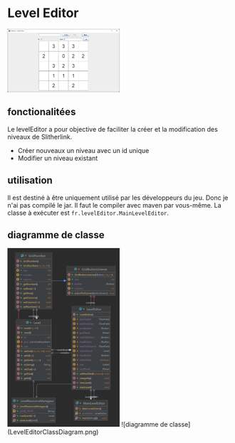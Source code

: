 # Level Editor

<img src="doc/interface.png" width="50%">

## fonctionalitées
Le levelEditor a pour objective de faciliter la créer et la modification des niveaux de Slitherlink.
 
- Créer nouveaux un niveau avec un id unique
- Modifier un niveau existant

## utilisation
Il est destiné à être uniquement utilisé par les développeurs du jeu.
Donc je n'ai pas compilé le jar.
Il faut le compiler avec maven par vous-même. La classe à exécuter est `fr.levelEditor.MainLevelEditor`.

## diagramme de classe
<img src="doc/LevelEditorClassDiagram.png" width="50%">
![diagramme de classe](LevelEditorClassDiagram.png)


